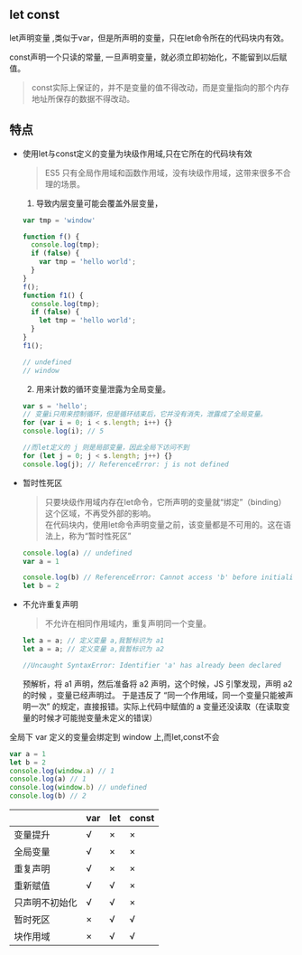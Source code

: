 ## let const
let声明变量 ,类似于var，但是所声明的变量，只在let命令所在的代码块内有效。

const声明一个只读的常量, 一旦声明变量，就必须立即初始化，不能留到以后赋值。
>const实际上保证的，并不是变量的值不得改动，而是变量指向的那个内存地址所保存的数据不得改动。



## 特点
* 使用let与const定义的变量为块级作用域,只在它所在的代码块有效
  >ES5 只有全局作用域和函数作用域，没有块级作用域，这带来很多不合理的场景。

  1. 导致内层变量可能会覆盖外层变量，
  ```js
  var tmp = 'window'

  function f() {
    console.log(tmp);
    if (false) {
      var tmp = 'hello world';
    }
  }
  f(); 
  function f1() {
    console.log(tmp);
    if (false) {
      let tmp = 'hello world';
    }
  }
  f1(); 

  // undefined
  // window
  ```

  2. 用来计数的循环变量泄露为全局变量。
  ```js
  var s = 'hello';
  // 变量i只用来控制循环，但是循环结束后，它并没有消失，泄露成了全局变量。
  for (var i = 0; i < s.length; i++) {}
  console.log(i); // 5

  //而let定义的 j 则是局部变量，因此全局下访问不到
  for (let j = 0; j < s.length; j++) {}
  console.log(j); // ReferenceError: j is not defined
  ```

* 暂时性死区
  >只要块级作用域内存在let命令，它所声明的变量就“绑定”（binding）这个区域，不再受外部的影响。  
  >在代码块内，使用let命令声明变量之前，该变量都是不可用的。这在语法上，称为“暂时性死区”

  ```js
  console.log(a) // undefined
  var a = 1

  console.log(b) // ReferenceError: Cannot access 'b' before initialization
  let b = 2
  ```

* 不允许重复声明
  >不允许在相同作用域内，重复声明同一个变量。

  ```js
  let a = a; // 定义变量 a,我暂标识为 a1
  let a = a; // 定义变量 a,我暂标识为 a2

  //Uncaught SyntaxError: Identifier 'a' has already been declared
  ```
  预解析，将 a1 声明，然后准备将 a2 声明，这个时候，JS 引擎发现，声明 a2 的时候 ，变量已经声明过。
  于是违反了 “同一个作用域，同一个变量只能被声明一次” 的规定，直接报错。实际上代码中赋值的 a 变量还没读取（在读取变量的时候才可能抛变量未定义的错误）


全局下 var 定义的变量会绑定到 window 上,而let,const不会
```js
var a = 1
let b = 2
console.log(window.a) // 1
console.log(a) // 1
console.log(window.b) // undefined
console.log(b) // 2
```

||var |	let |	const|
|:--|:--|:--|:--|
|变量提升	| √	| × |	× |
|全局变量	| √	| × |	× |
|重复声明	| √	| × |	× |
|重新赋值	| √	| √ |	× |
|只声明不初始化 |	√	| √|	×|
|暂时死区	| ×	| √ |	√ |
|块作用域	| ×	| √ |	√ |

